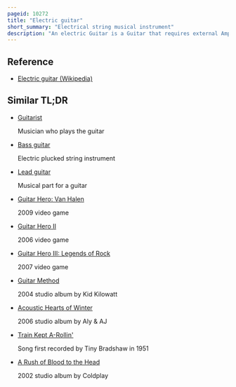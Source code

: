 ```yaml
---
pageid: 10272
title: "Electric guitar"
short_summary: "Electrical string musical instrument"
description: "An electric Guitar is a Guitar that requires external Amplification in Order to be heard at typical Volume unlike a standard acoustic Guitar. It uses one or more Pickups to convert the Vibration of its Strings into electrical Signals that eventually reproduce the Sound of the Loudspeakers. The Sound is sometimes shaped or electronically altered to achieve different Timbres or tonal Qualities from that of an acoustic Guitar via amplifier Settings or knobs on the Guitar. Often this is done by the Use of Effects such as reverb Distortion and overdrive the Latter being considered a key Element of electric Blues guitar Music and Jazz Rock and heavy Metal Guitar Playing. Designs also exist that Combine Attributes of the electric and acoustic Guitars semi-acoustic and acoustic-electric Guitars."
---
```


## Reference

- [Electric guitar (Wikipedia)](https://en.wikipedia.org/?curid=10272)

## Similar TL;DR

- [Guitarist](/tldr/en/guitarist)

  Musician who plays the guitar

- [Bass guitar](/tldr/en/bass-guitar)

  Electric plucked string instrument

- [Lead guitar](/tldr/en/lead-guitar)

  Musical part for a guitar

- [Guitar Hero: Van Halen](/tldr/en/guitar-hero-van-halen)

  2009 video game

- [Guitar Hero II](/tldr/en/guitar-hero-ii)

  2006 video game

- [Guitar Hero III: Legends of Rock](/tldr/en/guitar-hero-iii-legends-of-rock)

  2007 video game

- [Guitar Method](/tldr/en/guitar-method)

  2004 studio album by Kid Kilowatt

- [Acoustic Hearts of Winter](/tldr/en/acoustic-hearts-of-winter)

  2006 studio album by Aly & AJ

- [Train Kept A-Rollin'](/tldr/en/train-kept-a-rollin)

  Song first recorded by Tiny Bradshaw in 1951

- [A Rush of Blood to the Head](/tldr/en/a-rush-of-blood-to-the-head)

  2002 studio album by Coldplay
